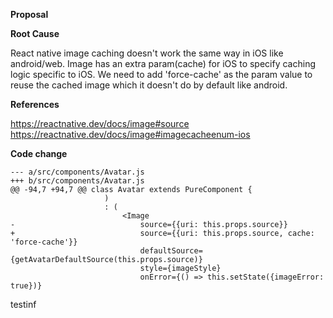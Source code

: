 **Proposal**

**Root Cause**

React native image caching doesn't work the same way in iOS like android/web. Image has an extra param(cache) for iOS to specify caching logic specific to iOS. We need to add 'force-cache' as the param value to reuse the cached image which it doesn't do by default like android.

**References**

https://reactnative.dev/docs/image#source
https://reactnative.dev/docs/image#imagecacheenum-ios

**Code change**
```
--- a/src/components/Avatar.js
+++ b/src/components/Avatar.js
@@ -94,7 +94,7 @@ class Avatar extends PureComponent {
                     )
                     : (
                         <Image
-                            source={{uri: this.props.source}}
+                            source={{uri: this.props.source, cache: 'force-cache'}}
                             defaultSource={getAvatarDefaultSource(this.props.source)}
                             style={imageStyle}
                             onError={() => this.setState({imageError: true})}
```


testinf
